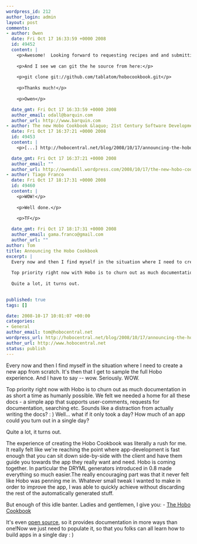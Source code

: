 ```yaml
--- 
wordpress_id: 212
author_login: admin
layout: post
comments: 
- author: Owen
  date: Fri Oct 17 16:33:59 +0000 2008
  id: 49452
  content: |
    <p>Awesome!  Looking forward to requesting recipes and and submitting some that we have created.</p>
    
    <p>And I see we can git the he source from here:</p>
    
    <p>git clone git://github.com/tablatom/hobocookbook.git</p>
    
    <p>Thanks much!</p>
    
    <p>Owen</p>

  date_gmt: Fri Oct 17 16:33:59 +0000 2008
  author_email: odall@barquin.com
  author_url: http://www.barquin.com
- author: The new Hobo Cookbook &laquo; 21st Century Software Development at Barquin International
  date: Fri Oct 17 16:37:21 +0000 2008
  id: 49453
  content: |
    <p>[...] http://hobocentral.net/blog/2008/10/17/announcing-the-hobo-cookbook/#comment-49452 [...]</p>

  date_gmt: Fri Oct 17 16:37:21 +0000 2008
  author_email: ""
  author_url: http://owendall.wordpress.com/2008/10/17/the-new-hobo-cookbook/
- author: Tiago Franco
  date: Fri Oct 17 18:17:31 +0000 2008
  id: 49460
  content: |
    <p>WOW!</p>
    
    <p>Well done.</p>
    
    <p>TF</p>

  date_gmt: Fri Oct 17 18:17:31 +0000 2008
  author_email: gama.franco@gmail.com
  author_url: ""
author: Tom
title: Announcing the Hobo Cookbook
excerpt: |
  Every now and then I find myself in the situation where I need to create a new app from scratch. It's then that I get to sample the full Hobo experience. And I have to say -- wow. Seriously. WOW.
  
  Top priority right now with Hobo is to churn out as much documentation in as short a time as humanly possible. We felt we needed a home for all these docs - a simple app that supports user-comments, requests for documentation, searching etc. Sounds like a distraction from actually writing the docs? : ) Well... what if it only took a day? How much of an app could you turn out in a single day?
  
  Quite a lot, it turns out.
  

published: true
tags: []

date: 2008-10-17 10:01:07 +00:00
categories: 
- General
author_email: tom@hobocentral.net
wordpress_url: http://hobocentral.net/blog/2008/10/17/announcing-the-hobo-cookbook/
author_url: http://www.hobocentral.net
status: publish
---
```

Every now and then I find myself in the situation where I need to create a new app from scratch. It's then that I get to sample the full Hobo experience. And I have to say -- wow. Seriously. WOW.

Top priority right now with Hobo is to churn out as much documentation in as short a time as humanly possible. We felt we needed a home for all these docs - a simple app that supports user-comments, requests for documentation, searching etc. Sounds like a distraction from actually writing the docs? : ) Well... what if it only took a day? How much of an app could you turn out in a single day?

Quite a lot, it turns out.

<a id="more"></a><a id="more-212"></a>

The experience of creating the Hobo Cookbook was literally a rush for me. It really felt like we're reaching the point where app-development is fast enough that you can sit down side-by-side with the client and have them guide you towards the app they really want and need. Hobo is coming together. In particular the DRYML generators introduced in 0.8 made everything so much easier.The really encouraging part was that it never felt like Hobo was penning me in. Whatever small tweak I wanted to make in order to improve the app, I was able to quickly achieve without discarding the rest of the automatically generated stuff.

But enough of this idle banter. Ladies and gentlemen, I give you: - [The Hobo Cookbook](http://cookbook.hobocentral.net)

It's even [open source](http://github.com/tablatom/hobocookbook), so it provides documentation in more ways than one!Now we just need to populate it, so that you folks can all learn how to build apps in a single day : )

